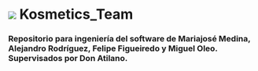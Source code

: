 # ![](https://raw.githubusercontent.com/DavidContrerasICAI/javaCourseExamples/master/images/logo.jpg) Kosmetics_Team
### Repositorio para ingeniería del software de Mariajosé Medina, Alejandro Rodríguez, Felipe Figueiredo y Miguel Oleo. Supervisados por Don Atilano.
